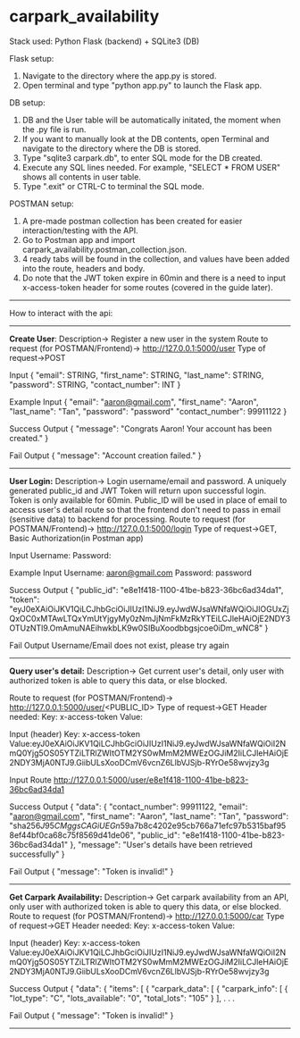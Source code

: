 # carpark_availability

Stack used:
Python Flask (backend) + SQLite3 (DB)

Flask setup:
1) Navigate to the directory where the app.py is stored.
2) Open terminal and type "python app.py" to launch the Flask app.

DB setup:
1) DB and the User table will be automatically initated, the moment when the .py file is run.
2) If you want to manually look at the DB contents, open Terminal and navigate to the directory where the DB is stored.
3) Type "sqlite3 carpark.db", to enter SQL mode for the DB created.
4) Execute any SQL lines needed. For example, "SELECT * FROM USER" shows all contents in user table.
5) Type ".exit" or CTRL-C to terminal the SQL mode.

POSTMAN setup:
1) A pre-made postman collection has been created for easier interaction/testing with the API.
2) Go to Postman app and import carpark_availability.postman_collection.json.
3) 4 ready tabs will be found in the collection, and values have been added into the route, headers and body.
4) Do note that the JWT token expire in 60min and there is a need to input x-access-token header for some routes (covered in the guide later).

-----------------------------------------------------------------------------------------------------------------------------------------------------

How to interact with the api:

-----------------------------------------------------------------------------------------------------------------------------------------------------

<b>Create User</b>:
Description-> Register a new user in the system
Route to request (for POSTMAN/Frontend)-> http://127.0.0.1:5000/user
Type of request->POST

Input
{
    "email": STRING,
    "first_name": STRING,
    "last_name": STRING,
    "password": STRING,
    "contact_number": INT
}

Example Input
{
    "email": "aaron@gmail.com",
    "first_name": "Aaron",
    "last_name": "Tan",
    "password": "password"
    "contact_number": 99911122
}


Success Output
{
    "message": "Congrats Aaron! Your account has been created."
}

Fail Output
{
    "message": "Account creation failed."
}


-----------------------------------------------------------------------------------------------------------------------------------------------------

<b>User Login:</b>
Description-> Login username/email and password. A uniquely generated public_id and JWT Token will return upon successful login. Token is only available for 60min. Public_ID will be used in place of email to access user's detail route so that the frontend don't need to pass in email (sensitive data) to backend for processing.
Route to request (for POSTMAN/Frontend)-> http://127.0.0.1:5000/login
Type of request->GET, Basic Authorization(in Postman app)

Input
Username: <YOUR EMAIL>
Password: <YOUR PASSWORD>

Example Input
Username: aaron@gmail.com
Password: password

Success Output
{
    "public_id": "e8e1f418-1100-41be-b823-36bc6ad34da1",
    "token": "eyJ0eXAiOiJKV1QiLCJhbGciOiJIUzI1NiJ9.eyJwdWJsaWNfaWQiOiJlOGUxZjQxOC0xMTAwLTQxYmUtYjgyMy0zNmJjNmFkMzRkYTEiLCJleHAiOjE2NDY3OTUzNTl9.OmAmuNAEihwkbLK9w0SIBuXoodbbgsjcoe0iDm_wNC8"
}

Fail Output
Username/Email does not exist, please try again

-----------------------------------------------------------------------------------------------------------------------------------------------------

<b>Query user's detail:</b>
Description-> Get current user's detail, only user with authorized token is able to query this data, or else blocked.

Route to request (for POSTMAN/Frontend)-> http://127.0.0.1:5000/user/<PUBLIC_ID>
Type of request->GET
Header needed:
Key: x-access-token
Value:<TOKEN>

Input (header)
Key: x-access-token
Value:eyJ0eXAiOiJKV1QiLCJhbGciOiJIUzI1NiJ9.eyJwdWJsaWNfaWQiOiI2NmQ0Yjg5OS05YTZiLTRlZWItOTM2YS0wMmM2MWEzOGJiM2IiLCJleHAiOjE2NDY3MjA0NTJ9.GiibULsXooDCmV6vcnZ6LlbVJSjb-RYrOe58wvjzy3g


Input Route
http://127.0.0.1:5000/user/e8e1f418-1100-41be-b823-36bc6ad34da1


Success Output
{
    "data": {
        "contact_number": 99911122,
        "email": "aaron@gmail.com",
        "first_name": "Aaron",
        "last_name": "Tan",
        "password": "sha256$J95CMggsCAGiUEGn$59a7b8c4202e95cb766a71efc97b5315baf958ef44bf0ca68c75f8569d41de06",
        "public_id": "e8e1f418-1100-41be-b823-36bc6ad34da1"
    },
    "message": "User's details have been retrieved successfully"
}

Fail Output
{
    "message": "Token is invalid!"
}

-----------------------------------------------------------------------------------------------------------------------------------------------------

<b>Get Carpark Availability:</b>
Description-> Get carpark availability from an API, only user with authorized token is able to query this data, or else blocked.
Route to request (for POSTMAN/Frontend)-> http://127.0.0.1:5000/car
Type of request->GET
Header needed:
Key: x-access-token
Value:<TOKEN>

Input (header)
Key: x-access-token
Value:eyJ0eXAiOiJKV1QiLCJhbGciOiJIUzI1NiJ9.eyJwdWJsaWNfaWQiOiI2NmQ0Yjg5OS05YTZiLTRlZWItOTM2YS0wMmM2MWEzOGJiM2IiLCJleHAiOjE2NDY3MjA0NTJ9.GiibULsXooDCmV6vcnZ6LlbVJSjb-RYrOe58wvjzy3g


Success Output
{
    "data": {
        "items": [
            {
                "carpark_data": [
                    {
                        "carpark_info": [
                            {
                                "lot_type": "C",
                                "lots_available": "0",
                                "total_lots": "105"
                            }
                        ],
.
.
.


Fail Output
{
    "message": "Token is invalid!"
}

-----------------------------------------------------------------------------------------------------------------------------------------------------